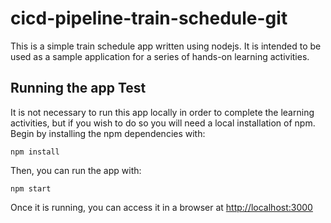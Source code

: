 # cicd-pipeline-train-schedule-git

This is a simple train schedule app written using nodejs. It is intended to be used as a sample application for a series of hands-on learning activities.

## Running the app Test

It is not necessary to run this app locally in order to complete the learning activities, but if you wish to do so you will need a local installation of npm. Begin by installing the npm dependencies with:

    npm install

Then, you can run the app with:

    npm start

Once it is running, you can access it in a browser at [http://localhost:3000](http://localhost:3000)
